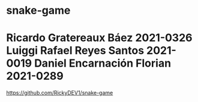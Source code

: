 # snake-game

<h1>
Ricardo Gratereaux Báez 2021-0326
Luiggi Rafael Reyes Santos 2021-0019
Daniel Encarnación Florian 2021-0289
</h1>


https://github.com/RickyDEV1/snake-game
